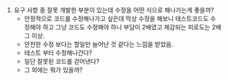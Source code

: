 1. 요구 사항 중 잘못 개발한 부분이 있는데 수정을 어떤 식으로 해나가는게 좋을까?
   - 안정적으로 코드를 수정해나가고 싶은데 막상 수정을 해보니 테스트코드도 수정해야 하고 그냥 코드도 수정해야 하니 부담이 2배였고 체감되는 피로도는 2배 그 이상.
   - 안전한 수정 보다는 할일만 늘어난 것 같다는 느낌을 받았음.
   - 테스트 부터 수정해나간다?
   - 일단 잘못된 코드를 걷어낸다?
   - 그 외에는 뭐가 있을까?
